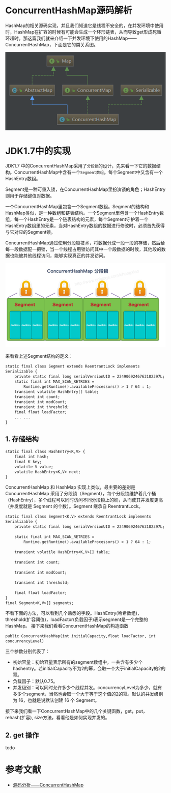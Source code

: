 # ConcurrentHashMap源码解析

HashMap的相关源码实现，并且我们知道它是线程不安全的，在并发环境中使用时，HashMap在扩容的时候有可能会生成一个环形链表，从而导致get形成死循环超时。那这篇我们就来介绍一下并发环境下使用的HashMap——ConcurrentHashMap，下面是它的类关系图。


![](ConcurrentHashMap类图.png)

# JDK1.7中的实现


JDK1.7 中的ConcurrentHashMap采用了`分段锁`的设计，先来看一下它的数据结构。ConcurrentHashMap中含有一个`Segment数组`。每个Segment中又含有一个HashEntry数组。

Segment是一种可重入锁，在ConcurrentHashMap里扮演锁的角色；HashEntry则用于存储键值对数据。

一个ConcurrentHashMap里包含一个Segment数组。Segment的结构和HashMap类似，是一种数组和链表结构。一个Segment里包含一个HashEntry数组，每一个HashEntry是一个链表结构的元素，每个Segment守护着一个HashEntry数组里的元素，当对HashEntry数组的数据进行修改时，必须首先获得与它对应的Segment锁。

ConcurrentHashMap通过使用分段锁技术，将数据分成一段一段的存储，然后给每一段数据配一把锁，当一个线程占用锁访问其中一个段数据的时候，其他段的数据也能被其他线程访问，能够实现真正的并发访问。

![](ConcurrentHashMap分段锁.jpg)

来看看上述Segment结构的定义：

```
static final class Segment extends ReentrantLock implements Serializable {
    private static final long serialVersionUID = 2249069246763182397L;
    static final int MAX_SCAN_RETRIES =
        Runtime.getRuntime().availableProcessors() > 1 ? 64 : 1;
    transient volatile HashEntry[] table;
    transient int count;
    transient int modCount;
    transient int threshold;
    final float loadFactor;
    ... ...
}
```

## 1. 存储结构

```
static final class HashEntry<K,V> {
    final int hash;
    final K key;
    volatile V value;
    volatile HashEntry<K,V> next;
}

```

ConcurrentHashMap 和 HashMap 实现上类似，最主要的差别是 ConcurrentHashMap 采用了分段锁（Segment），每个分段锁维护着几个桶（HashEntry），多个线程可以同时访问不同分段锁上的桶，从而使其并发度更高（并发度就是 Segment 的个数）。Segment 继承自 ReentrantLock。


```
static final class Segment<K,V> extends ReentrantLock implements Serializable {
    private static final long serialVersionUID = 2249069246763182397L;

    static final int MAX_SCAN_RETRIES =
        Runtime.getRuntime().availableProcessors() > 1 ? 64 : 1;

    transient volatile HashEntry<K,V>[] table;

    transient int count;

    transient int modCount;

    transient int threshold;

    final float loadFactor;
}
final Segment<K,V>[] segments;
```

不看下面的方法，可以看到几个熟悉的字段。HashEntry(哈希数组)，threshold(扩容阈值)，loadFactor(负载因子)表示segment是一个完整的HashMap。
接下来我们看看ConcurrentHashMap的构造函数

```
public ConcurrentHashMap(int initialCapacity,float loadFactor, int concurrencyLevel)
```

三个参数分别代表了：

- 初始容量：初始容量表示所有的segment数组中，一共含有多少个hashentry。若initialCapacity不为2的幂，会取一个大于initialCapacity的2的幂。
- 负载因子：默认0.75。
- 并发级别：可以同时允许多少个线程并发。concurrencyLevel为多少，就有多少个segment，当然也会取一个大于等于这个值的2的幂。默认的并发级别为 16，也就是说默认创建 16 个 Segment。

接下来我们看一下ConcurrentHashMap中的几个关键函数，get，put，rehash(扩容), size方法，看看他是如何实现并发的。

## 2. get 操作
todo 


# 参考文献
- [源码分析——ConcurrentHashMap](https://juejin.im/post/5d06f6cb6fb9a07ec42b5ae0)



